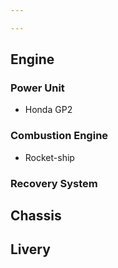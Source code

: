 ```yaml
---

---
```

## Engine

### Power Unit

* Honda GP2

### Combustion Engine

* Rocket-ship

### Recovery System

## Chassis

## Livery